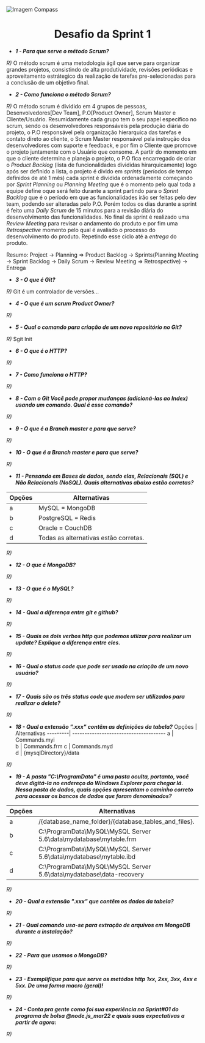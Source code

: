 ![Imagem Compass](https://webjump.com.br/wp-content/uploads/2021/08/compassuol-logo-min.png)

<div align="center">
<h1>Desafio da Sprint 1</h1>
</div>

* ***1 - Para que serve o método Scrum?***


_R)_  O método scrum é uma metodologia ágil que serve para organizar grandes projetos, consistindo de alta produtividade, revisões periódicas e aproveitamento estrátegico da realização de tarefas pre-selecionadas para a conclusão de um objetivo final.



* ***2 - Como funciona o método Scrum?*** 


_R)_ O método scrum é dividido  em 4 grupos de pessoas, Desenvolvedores[Dev Team], P.O[Product Owner], Scrum Master e Cliente/Usuário. Resumidamente cada grupo tem o seu papel específico no scrum, sendo os desenvolvedores responsáveis pela produção diária do projeto, o P.O responsável pela organização hierarquica das tarefas e contato direto ao cliente, o Scrum Master responsável pela instrução dos desenvolvedores com suporte e feedback, e por fim o Cliente que promove o projeto juntamente com o Usuário que consome. 
A partir do momento em que o cliente determina e planeja o projeto, o P.O fica encarregado de criar o *Product Backlog* (lista de funcionalidades divididas hirarquicamente) logo após ser definido a lista, o projeto é divido em *sprints* (períodos de tempo definidos de até 1 mês) cada sprint é dividida ordenadamente começando por *Sprint Planning* ou *Planning Meeting* que é o momento pelo qual toda a equipe define oque será feito durante a sprint partindo para o *Sprint Backlog* que é o período em que as funcionalidades irão ser feitas pelo dev team, podendo ser alteradas pelo P.O. Porém todos os dias durante a sprint é feito uma *Daily Scrum* de 15 minutos para a revisão diária do desenvolvimento das funcionalidades. No final da sprint é realizado uma *Review Meeting* para revisar o andamento do produto e por fim uma *Retrospective* momento pelo qual é avaliado o processo do desenvolvimento do produto. Repetindo esse ciclo até a *entrega* do produto.  

Resumo: Project -> Planning =>  Product Backlog -> Sprints(Planning Meeting -> Sprint Backlog -> Daily Scrum -> Review Meeting => Retrospective) -> Entrega


* ***3 - O que é Git?*** 


_R)_ Git é um controlador de versões...



* ***4 - O que é um scrum Product Owner?***


_R)_



* ***5 - Qual o comando para criação de um novo repositório no Git?*** 


_R)_ $git Init


* ***6 - O que é o HTTP?***


_R)_



* ***7 - Como funciona o HTTP?***


_R)_



* ***8 - Com o Git Você pode propor mudanças (adicioná-las ao Index) usando um comando. Qual é esse comando?***   


_R)_



* ***9 - O que é a Branch master e para que serve?*** 

_R)_



* ***10 - O que é a Branch master e para que serve?*** 

_R)_



* ***11 - Pensando em Bases de dados, sendo elas, Relacionais (SQL) e Não Relacionais (NoSQL). Quais alternativas abaixo estão corretas?*** 

Opções | Alternativas 
---------| --------------------------------------
    a    | MySQL = MongoDB 
    b    | PostgreSQL = Redis 
    c    | Oracle = CouchDB 
    d    | Todas as alternativas estão corretas.

_R)_




* ***12 - O que é MongoDB?*** 

_R)_




* ***13 - O que é o MySQL?*** 

_R)_




* ***14 - Qual a diferença entre git e github?***

_R)_




* ***15 - Quais os dois verbos http que podemos utiizar para realizar um update? Explique a diferença entre eles.*** 

_R)_




* ***16 - Qual o status code que pode ser usado na criação de um novo usuário?*** 

_R)_




* ***17 - Quais são os três status code que modem ser utilizados para realizar o delete?***

_R)_




* ***18 - Qual a extensão ".xxx" contêm as definições da tabela?*** 
Opções | Alternativas 
---------| --------------------------------------
    a    | Commands.myi  
    b    | Commands.frm
    c    | Commands.myd  
    d    | {mysqlDirectory}/data

_R)_



* ***19 - A pasta "C:\ProgramData" é uma pasta oculta, portanto, você deve digitá-la no endereço do Windows Explorer para chegar lá. Nessa pasta de dados, quais opções apresentam o caminho correto para acessar os bancos de dados que foram denominados?***

Opções | Alternativas 
---------| --------------------------------------
    a    |  /{database_name_folder}/{database_tables_and_files}.  
    b    | C:\ProgramData\MySQL\MySQL Server 5.6\data\mydatabase\mytable.frm 
    c    | C:\ProgramData\MySQL\MySQL Server 5.6\data\mydatabase\mytable.ibd  
    d    | C:\ProgramData\MySQL\MySQL Server 5.6\data\mydatabase\data-recovery 

_R)_



* ***20 - Qual a extensão ".xxx" que contêm os dados da tabela?*** 

_R)_



* ***21 - Qual comando usa-se para extração de arquivos em MongoDB durante a instalação?***

_R)_



* ***22 - Para que usamos o MongoDB?*** 

_R)_



* ***23 - Exemplifique para que serve os metódos http 1xx, 2xx, 3xx, 4xx e 5xx. De uma forma macro (geral)!***

_R)_



* ***24 - Conta pra gente como foi sua experiência na Sprint#01 do programa de bolsa @node.js_mar22 e quais suas expectativas a partir de agora:*** 

_R)_

